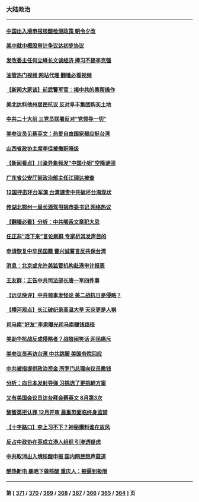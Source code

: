 ### 大陆政治
---
#### [中国出入境申报核酸检测政策 朝令夕改](../../pages/ncid277/n13810913.md?08270045) 
#### [美中就中概股审计争议达初步协议](../../pages/ncid277/n13810874.md?08270045) 
#### [发改委主任何立峰长文谈经济 捧习不提李克强](../../pages/ncid277/n13810803.md?08270045) 
#### [油管热门视频 网站代理 翻墙必看视频](http://209.222.30.114:81/youtube.html?08270045)
#### [【新闻大家谈】前武警军官：揭中共的黑帮操作](../../pages/ncid277/n13810780.md?08270045) 
#### [美北达科他州居民抗议 反对阜丰集团购买土地](../../pages/ncid277/n13810771.md?08270045) 
#### [中共二十大前 三党员联署反对“党领导一切”](../../pages/ncid277/n13810399.md?08270045) 
#### [美参议员见蔡英文：热爱自由国家都应挺台湾](../../pages/ncid277/n13810597.md?08270045) 
#### [山西省政协主席李佳被撤职降级](../../pages/ncid277/n13810639.md?08270045) 
#### [【新闻看点】川渝异象频发“中国小姐”空降谜团](../../pages/ncid277/n13810278.md?08270045) 
#### [广东省公安厅前政治部主任江理达被查](../../pages/ncid277/n13810517.md?08270045) 
#### [12国抨击环台军演 台湾谴责中共破坏台海现状](../../pages/ncid277/n13810397.md?08270045) 
#### [传湖北鄂州一局长酒驾甩锅市委书记 网络热议](../../pages/ncid277/n13810409.md?08270045) 
#### [【翻墙必看】分析：中共喉舌文章犯大忌](../../pages/ncid277/n13810445.md?08270045) 
#### [任正非“活下来”言论刷屏 专家析其发声目的](../../pages/ncid277/n13810403.md?08270045) 
#### [申请恢复中华民国籍 曹兴诚誓言反共保台湾](../../pages/ncid277/n13810344.md?08270045) 
#### [消息：北京或允许美监管机构赴港审计报表](../../pages/ncid277/n13810238.md?08270045) 
#### [王友群：正告中共司法部长唐一军四件事](../../pages/ncid277/n13810266.md?08270045) 
#### [【远见快评】中共领事发怪论 美二战抗日是侵略？](../../pages/ncid277/n13810307.md?08270045) 
#### [【横河观点】长江破纪录高温大旱 天灾更是人祸](../../pages/ncid277/n13810280.md?08270045) 
#### [司马南“好友”李肃曝光司马南赚钱路径](../../pages/ncid277/n13810232.md?08270045) 
#### [美助华抗战反成侵略者？战狼闹笑话 网民痛斥](../../pages/ncid277/n13810107.md?08270045) 
#### [美参议员再访台湾 中共跳脚 美国务院回应](../../pages/ncid277/n13810196.md?08270045) 
#### [中共被指提供政治资金 所罗门总理向议员撒钱](../../pages/ncid277/n13810139.md?08270045) 
#### [分析：向日本发射导弹 习挑选了更挑衅方案](../../pages/ncid277/n13809384.md?08270045) 
#### [又有美国会议员访台拜会蔡英文 8月第3次](../../pages/ncid277/n13810061.md?08270045) 
#### [黎智英拒认罪 12月开审 最重恐面临终身监禁](../../pages/ncid277/n13810175.md?08270045) 
#### [【十字路口】李上习不下？神秘爆料谁在放风](../../pages/ncid277/n13809946.md?08270045) 
#### [反占中政协在英成立港人组织 引渗透疑虑](../../pages/ncid277/n13810150.md?08270045) 
#### [中共取消出入境核酸申报 国内网民怨声载道](../../pages/ncid277/n13810120.md?08270045) 
#### [酷热断电 暴晒下做核酸 重庆人：被逼到极限](../../pages/ncid277/n13810046.md?08270045) 

---
#### 第 [ [371](./371.md?08270045) / [370](./370.md?08270045) / [369](./369.md?08270045) / [368](./368.md?08270045) / [367](./367.md?08270045) / [366](./366.md?08270045) / [365](./365.md?08270045) / [364](./364.md?08270045) ] 页
